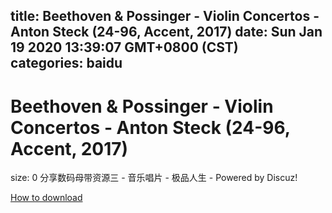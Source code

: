
title: Beethoven & Possinger - Violin Concertos - Anton Steck (24-96, Accent, 2017)
date: Sun Jan 19 2020 13:39:07 GMT+0800 (CST)    
categories: baidu
---

# Beethoven & Possinger - Violin Concertos - Anton Steck (24-96, Accent, 2017)
size: 0
 分享数码母带资源三 - 音乐唱片 - 极品人生 - Powered by Discuz!
 

[How to download](https://bpcam.bemobtrk.com/go/2ceec3aa-1ca2-46d6-b9ff-aaa5c184517c?jno=2280)